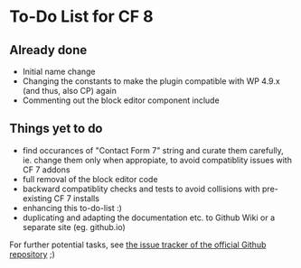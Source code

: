 To-Do List for CF 8
===================

Already done
------------

- Initial name change
- Changing the constants to make the plugin compatible with WP 4.9.x (and thus, also CP) again
- Commenting out the block editor component include


Things yet to do
----------------

- find occurances of "Contact Form 7" string and curate them carefully, ie. change them only when appropiate, to avoid compatiblity issues with CF 7 addons
- full removal of the block editor code
- backward compatiblity checks and tests to avoid collisions with pre-existing CF 7 installs
- enhancing this to-do-list :)
- duplicating and adapting the documentation etc. to Github Wiki or a separate site (eg. github.io)


For further potential tasks, see [the issue tracker of the official Github repository](https://github.com/ClassicPress-research/classic-forms-8/issues) ;)
